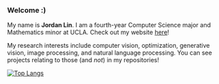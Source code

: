 ### Welcome :)

My name is **Jordan Lin**. I am a fourth-year Computer Science major and Mathematics minor at UCLA. Check out my website [here](https://kuanhenglin.github.io)!

My research interests include computer vision, optimization, generative vision, image processing, and natural language processing. You can see projects relating to those (and *not*) in my repositories!

[![Top Langs](https://github-readme-stats.vercel.app/api/top-langs/?username=kuanhenglin&layout=compact&theme=dark&exclude_repo=fahrenheit-denialists)](https://github.com/anuraghazra/github-readme-stats)

<!---
[![Jordan's GitHub stats](https://github-readme-stats.vercel.app/api?username=kuanhenglin)](https://github.com/anuraghazra/github-readme-stats)
--->

<!---
kuanhenglin/kuanhenglin is a ✨ special ✨ repository because its `README.md` (this file) appears on your GitHub profile.
You can click the Preview link to take a look at your changes.
--->
